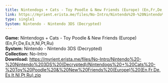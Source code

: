 ```yaml
---
title: Nintendogs + Cats - Toy Poodle & New Friends (Europe) (En,Fr,De,Es,It,Nl,Pt,Ru)
link: https://myrient.erista.me/files/No-Intro/Nintendo%20-%20Nintendo%203DS%20(Decrypted)/Nintendogs%20+%20Cats%20-%20Toy%20Poodle%20&%20New%20Friends%20(Europe)%20(En,Fr,De,Es,It,Nl,Pt,Ru).zip
type: single1
System: Nintendo - Nintendo 3DS (Decrypted)
---
```

<b>Game:</b> Nintendogs + Cats - Toy Poodle & New Friends (Europe) (En,Fr,De,Es,It,Nl,Pt,Ru)<br>
<b>System:</b> Nintendo - Nintendo 3DS (Decrypted)<br>
<b>Collection:</b> No-Intro<br>
<b>Download:</b> https://myrient.erista.me/files/No-Intro/Nintendo%20-%20Nintendo%203DS%20(Decrypted)/Nintendogs%20+%20Cats%20-%20Toy%20Poodle%20&%20New%20Friends%20(Europe)%20(En,Fr,De,Es,It,Nl,Pt,Ru).zip